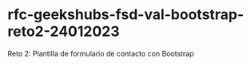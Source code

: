 # rfc-geekshubs-fsd-val-bootstrap-reto2-24012023
Reto 2: Plantilla de formulario de contacto con Bootstrap
